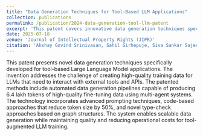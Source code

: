 ```yaml
---
title: "Data Generation Techniques for Tool-Based LLM Applications"
collection: publications
permalink: /publication/2024-data-generation-tool-llm-patent
excerpt: 'This patent covers innovative data generation techniques specifically designed for tool-based Large Language Model applications, enabling scalable and efficient training data creation.'
date: 2025-07-18
venue: 'Journal of Intellectual Property Rights (JIPR)'
citation: 'Akshay Govind Srinivasan, Sahil Girhepuje, Siva Sankar Sajeev et al. (2024). &quot;Data Generation Techniques for Tool-Based LLM Applications.&quot; <i>Patent Application Number: 202441079904</i>.'
---
```


This patent presents novel data generation techniques specifically developed for tool-based Large Language Model applications. The invention addresses the challenge of creating high-quality training data for LLMs that need to interact with external tools and APIs. The patented methods include automated data generation pipelines capable of producing 6.4 lakh tokens of high-quality fine-tuning data using multi-agent systems. The technology incorporates advanced prompting techniques, code-based approaches that reduce token size by 50%, and novel type-check approaches based on graph structures. The system enables scalable data generation while maintaining quality and reducing operational costs for tool-augmented LLM training.
